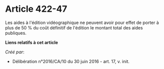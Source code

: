 # Article 422-47

Les aides à l'édition vidéographique ne peuvent avoir pour effet de porter à plus de 50 % du coût définitif de l'édition le
montant total des aides publiques.

**Liens relatifs à cet article**

_Créé par_:

  - Délibération n°2016/CA/10 du 30 juin 2016 - art. 17, v. init.

